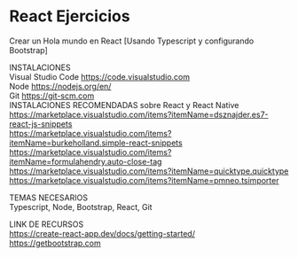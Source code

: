 # React Ejercicios
Crear un Hola mundo en React [Usando Typescript y configurando Bootstrap]

INSTALACIONES
<br>
Visual Studio Code
https://code.visualstudio.com
<br>
Node
https://nodejs.org/en/
<br>
Git
https://git-scm.com
<br>
INSTALACIONES RECOMENDADAS sobre React y React Native
<br>
https://marketplace.visualstudio.com/items?itemName=dsznajder.es7-react-js-snippets
<br>
https://marketplace.visualstudio.com/items?itemName=burkeholland.simple-react-snippets
<br>
https://marketplace.visualstudio.com/items?itemName=formulahendry.auto-close-tag
<br>
https://marketplace.visualstudio.com/items?itemName=quicktype.quicktype
<br>
https://marketplace.visualstudio.com/items?itemName=pmneo.tsimporter
<br>


TEMAS NECESARIOS<br>
Typescript, Node, Bootstrap, React, Git

LINK DE RECURSOS<br>
https://create-react-app.dev/docs/getting-started/
<br>
https://getbootstrap.com




